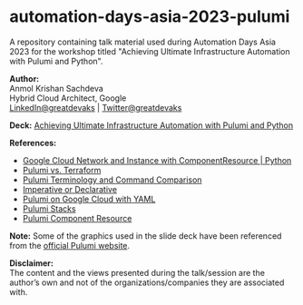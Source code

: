 # automation-days-asia-2023-pulumi

A repository containing talk material used during Automation Days Asia 2023 for the workshop titled "Achieving Ultimate Infrastructure Automation with Pulumi and Python".

**Author:**</br>
Anmol Krishan Sachdeva</br>
Hybrid Cloud Architect, Google</br>
[LinkedIn@greatdevaks](https://www.linkedin.com/in/greatdevaks) | [Twitter@greatdevaks](https://www.twitter.com/greatdevaks)

**Deck:**
[Achieving Ultimate Infrastructure Automation with Pulumi and Python](./Achieving_Ultimate_Infrastructure_Automation_with_Pulumi_and_Python.pdf)

**References:**

- [Google Cloud Network and Instance with ComponentResource | Python](https://www.pulumi.com/registry/packages/gcp/how-to-guides/gcp-py-network-component/)
- [Pulumi vs. Terraform](https://www.pulumi.com/docs/intro/vs/terraform/)
- [Pulumi Terminology and Command Comparison](https://www.pulumi.com/docs/intro/vs/terraform/terminology/)
- [Imperative or Declarative](https://www.pulumi.com/blog/pulumi-is-imperative-declarative-imperative/)
- [Pulumi on Google Cloud with YAML](https://codelabs.developers.google.com/use-pulumi-on-google-cloud-yaml)
- [Pulumi Stacks](https://www.pulumi.com/docs/intro/concepts/stack/)
- [Pulumi Component Resource](https://www.pulumi.com/docs/intro/concepts/resources/components/)

**Note:**
Some of the graphics used in the slide deck have been referenced from the [official Pulumi website](https://pulumi.com).

**Disclaimer:**</br>
The content and the views presented during the talk/session are the author’s own and not of the organizations/companies they are associated with.
